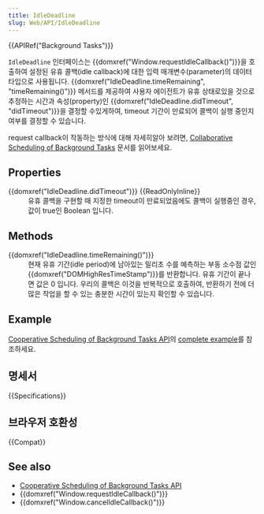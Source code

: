 ```yaml
---
title: IdleDeadline
slug: Web/API/IdleDeadline
---
```


{{APIRef("Background Tasks")}}

`IdleDeadline` 인터페이스는 {{domxref("Window.requestIdleCallback()")}}을 호출하여 설정된 유휴 콜백(idle callback)에 대한 입력 매개변수(parameter)의 데이터 타입으로 사용됩니다. {{domxref("IdleDeadline.timeRemaining", "timeRemaining()")}} 메서드를 제공하여 사용자 에이전트가 유휴 상태로있을 것으로 추정하는 시간과 속성(property)인 {{domxref("IdleDeadline.didTimeout", "didTimeout")}}을 결정할 수있게하여, timeout 기간이 만료되어 콜백이 실행 중인지 여부를 결정할 수 있습니다.

request callback이 작동하는 방식에 대해 자세히알아 보려면, [Collaborative Scheduling of Background Tasks](/ko/docs/Web/API/Background_Tasks_API) 문서를 읽어보세요.

## Properties

<dl id="property_definitions"><dt>{{domxref("IdleDeadline.didTimeout")}} {{ReadOnlyInline}}</dt><dd>유휴 콜백을 구현할 때 지정한 timeout이 만료되었음에도 콜백이 실행중인 경우, 값이 true인 Boolean 입니다.</dd></dl>

## Methods

<dl id="method_definitions"><dt>{{domxref("IdleDeadline.timeRemaining()")}}</dt><dd>현재 유휴 기간(idle period)에 남아있는 밀리초 수를 예측하는 부동 소수점 값인 {{domxref("DOMHighResTimeStamp")}}를 반환합니다. 유휴 기간이 끝나면 값은 0 입니다. 우리의 콜백은 이것을 반복적으로 호출하여, 반환하기 전에 더 많은 작업을 할 수 있는 충분한 시간이 있는지 확인할 수 있습니다.</dd></dl>

<dl id="method_definitions_obsolete"></dl>

## Example

[Cooperative Scheduling of Background Tasks API](/ko/docs/Web/API/Background_Tasks_API)의 [complete example](/ko/docs/Web/API/Background_Tasks_API#Example)를 참조하세요.

## 명세서

{{Specifications}}

## 브라우저 호환성

{{Compat}}

## See also

- [Cooperative Scheduling of Background Tasks API](/ko/docs/Web/API/Background_Tasks_API)
- {{domxref("Window.requestIdleCallback()")}}
- {{domxref("Window.cancelIdleCallback()")}}
